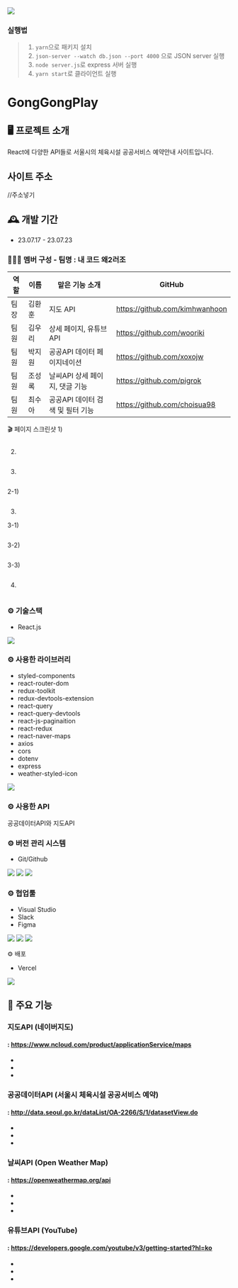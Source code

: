 <img src="https://capsule-render.vercel.app/api?type=wave&color=auto&height=300&section=header&text=⚾🏸GongGong%20Play⚽🏐&fontSize=60" />

### 실행법

> 1. `yarn`으로 패키지 설치
> 2. `json-server --watch db.json --port 4000` 으로 JSON server 실행
> 3. `node server.js`로 express 서버 실행
> 4. `yarn start`로 클라이언트 실행


# GongGongPlay

## 🖥️ 프로젝트 소개

React에 다양한 API들로 서울시의 체육시설 공공서비스 예약안내 사이트입니다.

## 사이트 주소

//주소넣기

## 🕰️ 개발 기간

- 23.07.17 - 23.07.23

### 🧑‍🤝‍🧑 멤버 구성 - 팀명 : 내 코드 왜2러조
역할|이름|맡은 기능 소개|GitHub|
---|---|---|---|
팀장|김환훈|지도 API|<a href="https://github.com/kimhwanhoon">https://github.com/kimhwanhoon</a>|
팀원|김우리|상세 페이지, 유튜브 API|<a href="https://github.com/wooriki">https://github.com/wooriki</a>|
팀원|박지원|공공API 데이터 페이지네이션|<a href="https://github.com/xoxojw">https://github.com/xoxojw</a>|
팀원|조성록|날씨API 상세 페이지, 댓글 기능|<a href="https://github.com/pigrok">https://github.com/pigrok</a>
팀원|최수아|공공API 데이터 검색 및 필터 기능|<a href="https://github.com/choisua98">https://github.com/choisua98</a>|

🎬 페이지 스크린샷
1) 

<img src="" alt="" />

2) 

<img src="" alt="" />

3) 

<img src="" alt=""/>

2-1) 

<img src="" alt=""/>

3) 

3-1) 
   
<img src="" alt=""/>


3-2) 

<img src="" alt="" />

3-3) 

<img src="" alt=""/>

4) 

<img src="" alt="" />


### ⚙️ 기술스택
- React.js
<div align=“center”>
    <img src="https://img.shields.io/badge/react-61DAFB?style=for-the-badge&logo=git&logoColor=white">
    
</div> 

### ⚙️ 사용한 라이브러리
- styled-components
- react-router-dom
- redux-toolkit
- redux-devtools-extension
- react-query
- react-query-devtools
- react-js-paginaition
- react-redux
- react-naver-maps
- axios
- cors
- dotenv
- express
- weather-styled-icon


<div align=“center”>
<img src="https://img.shields.io/badge/styledcomponents-DB7093?style=for-the-badge&logo=git&logoColor=white">

</div> 

### ⚙️ 사용한 API
공공데이터API와 지도API

### ⚙️ 버전 관리 시스템
- Git/Github
<div align=“center”>
 <img src="https://img.shields.io/badge/git-F05032?style=for-the-badge&logo=git&logoColor=white">
 <img src="https://img.shields.io/badge/github-181717?style=for-the-badge&logo=github&logoColor=white">
 <img src="https://img.shields.io/badge/sourcetree-0052CC?style=for-the-badge&logo=github&logoColor=white">
</div>

### ⚙️ 협업툴
- Visual Studio
- Slack
- Figma
<div align=“center”>
 <img src="https://img.shields.io/badge/visualstudio-5C2D91?style=for-the-badge&logo=visualstudio&logoColor=white">
 <img src="https://img.shields.io/badge/slack-4A154B?style=for-the-badge&logo=slack&logoColor=white">
 <img src="https://img.shields.io/badge/figma-F24E1E?style=for-the-badge&logo=slack&logoColor=white">
</div>

⚙️ 배포 
- Vercel
<div align=“center”>
	  <img src="https://img.shields.io/badge/vercel-000000?style=for-the-badge&logo=vercel&logoColor=white">
  </div>
  
## 📌 주요 기능

### 지도API (네이버지도)
#### : https://www.ncloud.com/product/applicationService/maps
- 
-  
- 

### 공공데이터API (서울시 체육시설 공공서비스 예약)
#### : http://data.seoul.go.kr/dataList/OA-2266/S/1/datasetView.do
- 
- 
- 

### 날씨API (Open Weather Map)
#### : https://openweathermap.org/api
- 
- 
- 

### 유튜브API (YouTube)
#### : https://developers.google.com/youtube/v3/getting-started?hl=ko
- 
- 
- 
